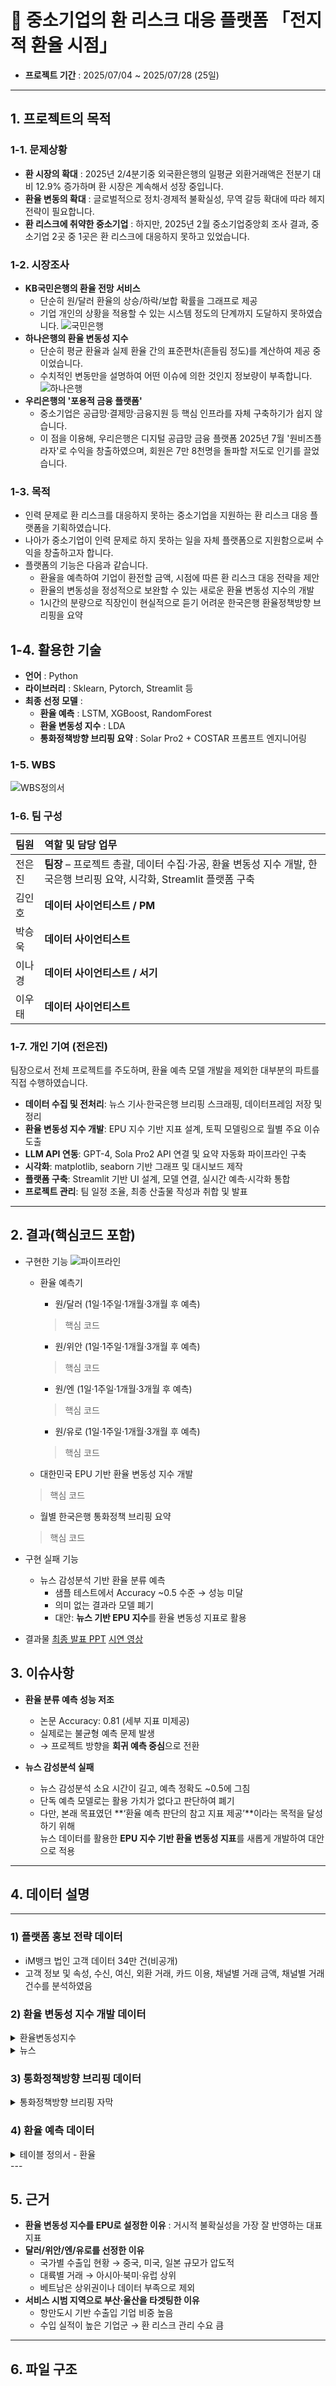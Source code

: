 # 📌 중소기업의 환 리스크 대응 플랫폼 **「전지적 환율 시점」**

- **프로젝트 기간** : 2025/07/04 ~ 2025/07/28 (25일)

---

## 1. 프로젝트의 목적 
### 1-1. 문제상황
- **환 시장의 확대** : 2025년 2/4분기중 외국환은행의 일평균 외환거래액은 전분기 대비 12.9% 증가하며 환 시장은 계속해서 성장 중입니다.
- **환율 변동의 확대** : 글로벌적으로 정치·경제적 불확실성, 무역 갈등 확대에 따라 헤지 전략이 필요합니다.
- **환 리스크에 취약한 중소기업** : 하지만, 2025년 2월 중소기업중앙회 조사 결과, 중소기업 2곳 중 1곳은 환 리스크에 대응하지 못하고 있었습니다.

### 1-2. 시장조사
- **KB국민은행의 환율 전망 서비스**
    - 단순히 원/달러 환율의 상승/하락/보합 확률을 그래프로 제공
    - 기업 개인의 상황을 적용할 수 있는 시스템 정도의 단계까지 도달하지 못하였습니다.
    ![국민은행](./image/국민은행.png)
- **하나은행의 환율 변동성 지수**
    - 단순히 평균 환율과 실제 환율 간의 표준편차(흔들림 정도)를 계산하여 제공 중이었습니다.
    - 수치적인 변동만을 설명하여 어떤 이슈에 의한 것인지 정보량이 부족합니다.
    ![하나은행](./image/하나은행.png)
- **우리은행의 '포용적 금융 플랫폼'**
    - 중소기업은 공급망·결제망·금융지원 등 핵심 인프라를 자체 구축하기가 쉽지 않습니다. 
    - 이 점을 이용해, 우리은행은 디지털 공급망 금융 플랫폼 2025년 7월 '원비즈플라자'로 수익을 창출하였으며, 회원은 7만 8천명을 돌파할 저도로 인기를 끌었습니다.

### 1-3. 목적
- 인력 문제로 환 리스크를 대응하지 못하는 중소기업을 지원하는 환 리스크 대응 플랫폼을 기획하였습니다.
- 나아가 중소기업이 인력 문제로 하지 못하는 일을 자체 플랫폼으로 지원함으로써 수익을 창출하고자 합니다.
- 플랫폼의 기능은 다음과 같습니다.
    - 환율을 예측하여 기업이 환전할 금액, 시점에 따른 환 리스크 대응 전략을 제안
    - 환율의 변동성을 정성적으로 보완할 수 있는 새로운 환율 변동성 지수의 개발
    - 1시간의 분량으로 직장인이 현실적으로 듣기 어려운 한국은행 환율정책방향 브리핑을 요약

## 1-4. 활용한 기술
- **언어** : Python
- **라이브러리** : Sklearn, Pytorch, Streamlit 등
- **최종 선정 모델** :
    - **환율 예측** : LSTM, XGBoost, RandomForest
    - **환율 변동성 지수** : LDA
    - **통화정책방향 브리핑 요약** : Solar Pro2 + COSTAR 프롬프트 엔지니어링

### 1-5. WBS
![WBS정의서](./image/WBS정의서.png)

### 1-6. 팀 구성

| 팀원   | 역할 및 담당 업무 |
|:------|:----------------|
| 전은진 | **팀장** – 프로젝트 총괄, 데이터 수집·가공, 환율 변동성 지수 개발, 한국은행 브리핑 요약, 시각화, Streamlit 플랫폼 구축 |
| 김인호 | **데이터 사이언티스트 / PM**|
| 박승욱 | **데이터 사이언티스트** |
| 이나경 | **데이터 사이언티스트 / 서기**|
| 이우태 | **데이터 사이언티스트**|

### 1-7. 개인 기여 (전은진)
팀장으로서 전체 프로젝트를 주도하며, 환율 예측 모델 개발을 제외한 대부분의 파트를 직접 수행하였습니다.  

- **데이터 수집 및 전처리**: 뉴스 기사·한국은행 브리핑 스크래핑, 데이터프레임 저장 및 정리  
- **환율 변동성 지수 개발**: EPU 지수 기반 지표 설계, 토픽 모델링으로 월별 주요 이슈 도출
- **LLM API 연동**: GPT-4, Sola Pro2 API 연결 및 요약 자동화 파이프라인 구축  
- **시각화**: matplotlib, seaborn 기반 그래프 및 대시보드 제작  
- **플랫폼 구축**: Streamlit 기반 UI 설계, 모델 연결, 실시간 예측·시각화 통합  
- **프로젝트 관리**: 팀 일정 조율, 최종 산출물 작성과 취합 및 발표


---
## 2. 결과(핵심코드 포함)
- 구현한 기능
![파이프라인](./image/파이프라인.png)
    - 환율 예측기 
        - 원/달러 (1일·1주일·1개월·3개월 후 예측)
        > 핵심 코드
        - 원/위안 (1일·1주일·1개월·3개월 후 예측)
        > 핵심 코드
        - 원/엔 (1일·1주일·1개월·3개월 후 예측)
        > 핵심 코드
        - 원/유로 (1일·1주일·1개월·3개월 후 예측)
        > 핵심 코드

    - 대한민국 EPU 기반 환율 변동성 지수 개발  
    > 핵심 코드

    - 월별 한국은행 통화정책 브리핑 요약  
    > 핵심 코드

- 구현 실패 기능
  - 뉴스 감성분석 기반 환율 분류 예측  
    - 샘플 테스트에서 Accuracy ~0.5 수준 → 성능 미달  
    - 의미 없는 결과라 모델 폐기  
    - 대안: **뉴스 기반 EPU 지수**를 환율 변동성 지표로 활용  

- 결과물
[최종 발표 PPT](https://drive.google.com/file/d/1pc2uyvVYs3qTx6xLiESUSWr1aScX4KmU/view?usp=sharing)
[시연 영상](https://drive.google.com/file/d/1uVrQ2g3QwmS6flvMECl-pagcoEi1QrO2/view?usp=sharing)


## 3. 이슈사항
- **환율 분류 예측 성능 저조**  
  - 논문 Accuracy: 0.81 (세부 지표 미제공)  
  - 실제로는 불균형 예측 문제 발생  
  - → 프로젝트 방향을 **회귀 예측 중심**으로 전환  

- **뉴스 감성분석 실패**  
  - 뉴스 감성분석 소요 시간이 길고, 예측 정확도 ~0.5에 그침  
  - 단독 예측 모델로는 활용 가치가 없다고 판단하여 폐기  
  - 다만, 본래 목표였던 **‘환율 예측 판단의 참고 지표 제공’**이라는 목적을 달성하기 위해  
    뉴스 데이터를 활용한 **EPU 지수 기반 환율 변동성 지표**를 새롭게 개발하여 대안으로 적용


---
## 4. 데이터 설명
---

### 1) 플랫폼 홍보 전략 데이터
- iM뱅크 법인 고객 데이터 34만 건(비공개)
- 고객 정보 및 속성, 수신, 여신, 외환 거래, 카드 이용, 채널별 거래 금액, 채널별 거래 건수를 분석하였음

### 2) 환율 변동성 지수 개발 데이터
<details>
<summary>환율변동성지수</summary>

| No | 컬럼ID          | 컬럼명      | Type        | 내용                            | 
|----|----------------|------------|-------------|---------------------------------|
| 1  | 뉴스 식별자     | Date       | datetime64  | 일자                            |      
| 2  | 일자           | 일자       | datetime64  | 연-월-01 구성                   |      
| 3  | 미환율_종가     | 미환율_종가 | float64     | 원/달러 종가                     |      
| 4  | 한국EPU        | 한국EPU    | float64     | 공식 한국 EPU                   |      
| 5  | one_Korea_EPU  | 직접 산출한 변수       | float64     | 국내 12개 주요 신문 기반 산출   |      
| 6  | two_Korea_EPU  | 직접 산출한 변수         | float64     | 정책 관련 단어 확장형 지수       |    
| 7  | three_Korea_EPU| 직접 산출한 변수         | float64     | KDI 제공 단어집 기반 지수       |      
</details>

<details>
<summary>뉴스</summary>
- 출처 : Bigkinds
- 수집 기간 : 2009년 1월 1일 ~ 2025년 7월 27일
- 대상 언론사 : 12개의 국내 신문사
- 데이터 크기 : 2,000만 건

| No | 컬럼ID | 컬럼명 | Type   | 내용            |
|----|--------|--------|--------|-----------------|
| 1  | 일자   | 일자   | int64  | 연월일          |
| 2  | 키워드 | 키워드 | object | 뉴스 키워드     |
| 3  | 특성추출 |특성추출(가중치순 상위 50개)  | object | 가중치순 상위 50개 |
| 4  | 본문   | 본문   | object | 뉴스 본문 내용  |
| 5  | 제목   | 제목   | object | 뉴스 제목       |

</details>

### 3) 통화정책방향 브리핑 데이터
<details>
<summary>통화정책방향 브리핑 자막</summary>
- 출처 : 
- 수집 기간 : 2025년 1월 ~ 2025년 7월

| No | 컬럼ID          | 컬럼명         | Type   | 내용                 |
|----|----------------|---------------|--------|----------------------|
| 1  | Date           | Date          | object | 개최 일자            |
| 2  | Content        | Content       | object | 브리핑 자막          |
| 3  | default_summary| default_summary| object | 기본 요약 내용       |
| 4  | sola_summary   | sola_summary  | object | COSTAR 요약 결과     |
</details>

### 4) 환율 예측 데이터
<details>
<summary>테이블 정의서 - 환율 </summary>

- 데이터 명세서  
- 전처리 코드  

</details>
---

## 5. 근거
- **환율 변동성 지수를 EPU로 설정한 이유** : 거시적 불확실성을 가장 잘 반영하는 대표 지표  
- **달러/위안/엔/유로를 선정한 이유**  
  - 국가별 수출입 현황 → 중국, 미국, 일본 규모가 압도적  
  - 대륙별 거래 → 아시아·북미·유럽 상위  
  - 베트남은 상위권이나 데이터 부족으로 제외  
- **서비스 시범 지역으로 부산·울산을 타겟팅한 이유**  
  - 항만도시 기반 수출입 기업 비중 높음  
  - 수입 실적이 높은 기업군 → 환 리스크 관리 수요 큼  

---
## 6. 파일 구조
